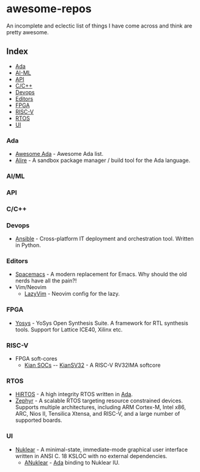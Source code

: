 # awesome-repos
An incomplete and eclectic list of things I have come across and think are pretty awesome.


## Index

- [Ada](#ada)
- [AI-ML](#aiml)
- [API](#api)
- [C/C++](#cc++)
- [Devops](#devops)
- [Editors](#editors)
- [FPGA](#fpga)
- [RISC-V](#risc-v)
- [RTOS](#rtos)
- [UI](#ui)


### Ada
- [Awesome Ada](https://github.com/ohenley/awesome-ada) - Awesome Ada list.
- [Alire](https://github.com/alire-project/alire) - A sandbox package manager / build tool for the Ada language.


### AI/ML


### API


### C/C++



### Devops
- [Ansible](https://github.com/ansible/ansible) - Cross-platform IT deployment and orchestration tool. Written in Python.


### Editors
- [Spacemacs](https://github.com/syl20bnr/spacemacs) - A modern replacement for Emacs. Why should the old nerds have all the pain?!
- Vim/Neovim
  - [LazyVim](https://github.com/LazyVim/LazyVim) - Neovim config for the lazy.
 

### FPGA
- [Yosys](https://github.com/YosysHQ/yosys) - YoSys Open Synthesis Suite. A framework for RTL synthesis tools. Support for Lattice ICE40, Xilinx etc.



### RISC-V
- FPGA soft-cores
  - [Kian SOCs](https://github.com/splinedrive/kianRiscV)
    -- [KianSV32](https://github.com/splinedrive/kianRiscV/tree/master/linux_socs/kianv_mc_rv32ima_sv32) - A RISC-V RV32IMA softcore


### RTOS
- [HiRTOS](https://github.com/jgrivera67/HiRTOS) - A high integrity RTOS written in [Ada](#ada).
- [Zephyr](https://github.com/zephyrproject-rtos/zephyr) - A scalable RTOS targeting resource constrained devices. Supports multiple architectures, including ARM Cortex-M, Intel x86, ARC, Nios II, Tensilica Xtensa, and RISC-V, and a large number of supported boards.


### UI
- [Nuklear](https://immediate-mode-ui.github.io/Nuklear/) - A minimal-state, immediate-mode graphical user interface written in ANSI C. 18 KSLOC with no external dependencies.
  - [ANuklear](https://github.com/ada-game-framework/anuklear) - [Ada](#ada) binding to Nuklear IU.



